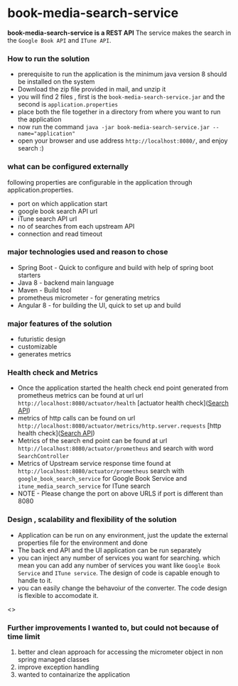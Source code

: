 # book-media-search-service
**book-media-search-service is a REST API** The service makes the search in the `Google Book API` and `ITune API`.

### How to run the solution
 * prerequisite to run the application is the minimum java version 8 should be installed on the system
 * Download the zip file provided in mail, and unzip it
 * you will find 2 files , first is the `book-media-search-service.jar` and the second is `application.properties`
 * place both the file together in a directory from where you want to run the application
 * now run the command `java -jar book-media-search-service.jar --name="application"`
 * open your browser and use address `http://localhost:8080/`, and enjoy search :)
 
### what can be configured externally
following properties are configurable in the application through application.properties.   
* port on which application start
* google book search API url
* iTune search API url
* no of searches from each upstream API
* connection and read timeout

### major technologies used and reason to chose 
* Spring Boot - Quick to configure and build with help of spring boot starters
* Java 8 - backend main language
* Maven - Build tool
* prometheus micrometer - for generating metrics
* Angular 8 - for building the UI, quick to set up and build

### major features of the solution
* futuristic design
* customizable
* generates metrics

### Health check and Metrics
* Once the application started the health check end point generated from prometheus metrics 
can be found at  url url  `http://localhost:8080/actuator/health` [actuator health check]([Search API](https://affiliate.itunes.apple.com/resources/documentation/itunes-store-web-service-search-api/#searching))
* metrics of http calls can be found on url `http://localhost:8080/actuator/metrics/http.server.requests` [http health check]([Search API](http://localhost:8080/actuator/metrics/http.server.requests))
* Metrics of the search end point can be found at url `http://localhost:8080/actuator/prometheus` and search with word `SearchController`
* Metrics of Upstream service response time found at `http://localhost:8080/actuator/prometheus` search with `google_book_search_service` for Google Book Service and `itune_media_search_service` for ITune search
* NOTE - Please change the port on above URLS if port is different than 8080 

### Design , scalability and flexibility of the solution
* Application can be run on any environment, just the update the external properties file for the environment and done
* The back end API and the UI application can be run separately
* you can inject any number of services you want for searching. which mean you can add any number of services you want like `Google Book Service` and `ITune service`. The design of code is capable enough to handle to it.
* you can easily change the behavoiur of the converter. The code design is flexible to accomodate it.

<<image>>

### Further improvements I wanted to, but could not because of time limit
1. better and clean approach for accessing the micrometer object in non spring managed classes
2. improve exception handling 
4. wanted to containarize the application